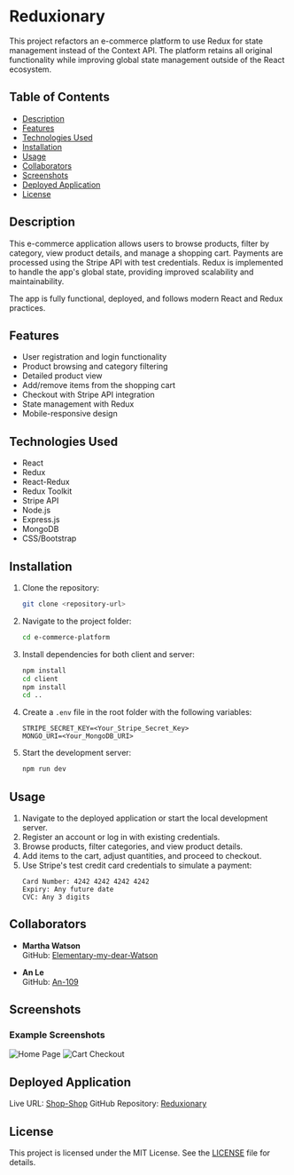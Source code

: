 # Reduxionary

This project refactors an e-commerce platform to use Redux for state management instead of the Context API. The platform retains all original functionality while improving global state management outside of the React ecosystem.

## Table of Contents

- [Description](#description)
- [Features](#features)
- [Technologies Used](#technologies-used)
- [Installation](#installation)
- [Usage](#usage)
- [Collaborators](#collaborators)
- [Screenshots](#screenshots)
- [Deployed Application](#deployed-application)
- [License](#license)

## Description

This e-commerce application allows users to browse products, filter by category, view product details, and manage a shopping cart. Payments are processed using the Stripe API with test credentials. Redux is implemented to handle the app's global state, providing improved scalability and maintainability.

The app is fully functional, deployed, and follows modern React and Redux practices.

## Features

- User registration and login functionality
- Product browsing and category filtering
- Detailed product view
- Add/remove items from the shopping cart
- Checkout with Stripe API integration
- State management with Redux
- Mobile-responsive design

## Technologies Used

- React  
- Redux  
- React-Redux  
- Redux Toolkit  
- Stripe API  
- Node.js  
- Express.js  
- MongoDB  
- CSS/Bootstrap  

## Installation

1. Clone the repository:  
   ```bash
   git clone <repository-url>
   ```
2. Navigate to the project folder:  
   ```bash
   cd e-commerce-platform
   ```
3. Install dependencies for both client and server:  
   ```bash
   npm install
   cd client
   npm install
   cd ..
   ```
4. Create a `.env` file in the root folder with the following variables:  
   ```
   STRIPE_SECRET_KEY=<Your_Stripe_Secret_Key>
   MONGO_URI=<Your_MongoDB_URI>
   ```
5. Start the development server:  
   ```bash
   npm run dev
   ```

## Usage

1. Navigate to the deployed application or start the local development server.  
2. Register an account or log in with existing credentials.  
3. Browse products, filter categories, and view product details.  
4. Add items to the cart, adjust quantities, and proceed to checkout.  
5. Use Stripe's test credit card credentials to simulate a payment:  
   ```
   Card Number: 4242 4242 4242 4242  
   Expiry: Any future date  
   CVC: Any 3 digits  
   ```

## Collaborators

- **Martha Watson**  
  GitHub: [Elementary-my-dear-Watson](https://github.com/Elementary-my-dear-Watson)

- **An Le**  
  GitHub: [An-109](https://github.com/An-109)

## Screenshots

### Example Screenshots

![Home Page](https://i.imgur.com/9gRNGiY.png)
![Cart Checkout](https://i.imgur.com/tNs7V3G.png)

## Deployed Application

Live URL: [Shop-Shop](<https://reduxionary.onrender.com/>) 
GitHub Repository: [Reduxionary](<https://github.com/JakeStair/reduxionary>)

## License

This project is licensed under the MIT License. See the [LICENSE](./LICENSE) file for details.

